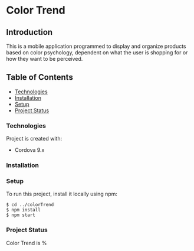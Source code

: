 # Color Trend

## Introduction
This is a mobile application programmed to display and organize products based on color psychology, dependent on what the user is shopping for or how they want to be perceived.

## Table of Contents
* [Technologies](#technologies)
* [Installation](#installation)
* [Setup](#setup)
* [Project Status](#project-status)

### Technologies
Project is created with:
* Cordova 9.x

### Installation

### Setup
To run this project, install it locally using npm:
```
$ cd ../colorTrend
$ npm install
$ npm start
```
### Project Status
Color Trend is %
